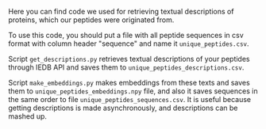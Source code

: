 Here you can find code we used for retrieving textual descriptions of proteins, which our peptides were originated from.

To use this code, you should put a file with all peptide sequences in csv format with column header "sequence" and name it ```unique_peptides.csv```.

Script ```get_descriptions.py``` retrieves textual descriptions of your peptides through IEDB API and saves them to ```unique_peptides_descriptions.csv```.

Script ```make_embeddings.py``` makes embeddings from these texts and saves them to ```unique_peptides_embeddings.npy``` file, and also it saves sequences in the same order to file ```unique_peptides_sequences.csv```. It is useful because getting descriptions is made asynchronously, and descriptions can be mashed up.

